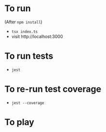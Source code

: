 # To run
 (After `npm install`)
 - `tsx index.ts`
 - visit http://localhost:3000

# To run tests
  - `jest`

# To re-run test coverage
  - `jest --coverage`

# To play
